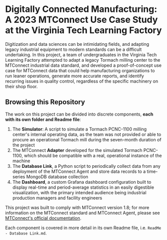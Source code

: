 # Digitally Connected Manufacturing: A 2023 MTConnect Use Case Study at the Virginia Tech Learning Factory

Digitization and data sciences can be intimidating fields, and adapting legacy industrial equipment to modern standards can be a difficult undertaking. In this project, a team of undergraduates in the Virginia Tech Learning Factory attempted to adapt a legacy Tormach milling center to the MTConnect industrial data standard, and developed a proof-of-concept use case for MTConnect data that could help manufacturing organizations to run leaner operations, generate more accurate reports, and identify recurring issues in quality control, regardless of the specific machinery on their shop floor.

## Browsing this Repository

The work on this project can be divided into discrete components, **each with its own folder and Readme file**:
1. The **Simulator**: A script to simulate a Tormach PCNC-1100 milling center's internal operating data, as the team was not provided or able to procure an operational Tormach mill during the seven-month duration of the project
2. The MTConnect **Adapter** developed for the simulated Tormach PCNC-1100, which should be compatible with a real, operational instance of the machine
3. The **Database Link**, a Python script to periodically collect data from any deployment of the MTConnect Agent and store data records to a time-series MongoDB database collection
4. The **Dashboard**, a custom Grafana dashboard configuration built to display real-time and period-average statistics in an easily digestible visualization, with the primary intended audience being industrial production managers and facility engineers

This project was built to comply with MTConnect version 1.8; for more information on the MTConnect standard and MTConnect Agent, please see [MTConnect's official documentation](https://www.mtconnect.org/documents).

Each component is covered in more detail in its own Readme file, i.e. `ReadMe - Database Link.md`.
